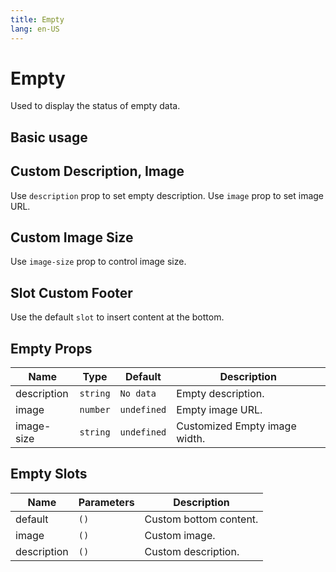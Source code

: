 ```yaml
---
title: Empty
lang: en-US
---
```


# Empty <new-badge/>

Used to display the status of empty data.

## Basic usage 

<demo src="../example/empty/basic.vue" />


## Custom Description, Image

Use `description` prop to set empty description. Use `image` prop to set image URL.

<demo src="../example/empty/image.vue" />

## Custom Image Size

Use `image-size` prop to control image size.

<demo src="../example/empty/imgSize.vue" />

## Slot Custom Footer

Use the default `slot` to insert content at the bottom.

<demo src="../example/empty/slot.vue" />


## Empty Props

| Name | Type | Default | Description |
| --- | --- | --- | --- |
| description | `string` | `No data` | Empty description. |
| image | `number` | `undefined` | Empty image URL. |
| image-size | `string` | `undefined` | Customized Empty image width. |

## Empty Slots

| Name | Parameters | Description | 
| --- | --- | --- |
| default | `()` | Custom bottom content. |
| image | `()` | Custom image. |
| description | `()` | Custom description. |

